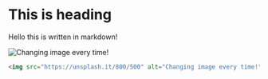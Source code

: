# This is heading

Hello this is written in markdown!

![Changing image every time!](https://unsplash.it/800/500)

```html
<img src="https://unsplash.it/800/500" alt="Changing image every time!">
```
